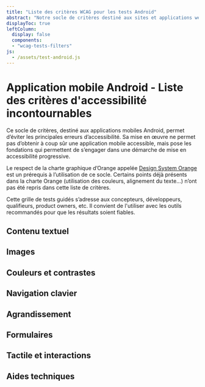 ```yaml
---
title: "Liste des critères WCAG pour les tests Android"
abstract: "Notre socle de critères destiné aux sites et applications web permettant tester le respect des WCAG"
displayToc: true
leftColumn:
  display: false
  components: 
  - "wcag-tests-filters"
js:
  - /assets/test-android.js
---
```


# Application mobile Android - Liste des critères d'accessibilité incontournables

Ce socle de critères, destiné aux applications mobiles Android, permet d’éviter les principales erreurs d’accessibilité.
Sa mise en œuvre ne permet pas d’obtenir à coup sûr une application mobile accessible, mais pose les fondations qui permettent de s’engager dans une démarche de mise en accessibilité progressive.

Le respect de la charte graphique d’Orange appelée [Design System Orange](https://design.orange.com/) est un prérequis à l’utilisation de ce socle.
Certains points déjà présents dans la charte Orange (utilisation des couleurs, alignement du texte…) n’ont pas été repris dans cette liste de critères.

Cette grille de tests guidés s’adresse aux concepteurs, développeurs, qualifieurs, product owners, etc. Il convient de l'utiliser avec les outils recommandés pour que les résultats soient fiables.


<section id="refTests" class="accordion" aria-multiselectable="true">
  <h2 id="test-contenu-textuel">Contenu textuel</h2>
  <h2 id="test-images">Images</h2>
  <h2 id="test-couleurs-et-contrastes">Couleurs et contrastes</h2>
  <h2 id="test-navigation-clavier">Navigation clavier</h2>
  <h2 id="test-agrandissement">Agrandissement</h2>
  <h2 id="test-formulaires">Formulaires</h2>
  <h2 id="test-tactile-et-interactions">Tactile et interactions</h2>  
  <h2 id="test-aides-techniques">Aides techniques</h2>

</section>
